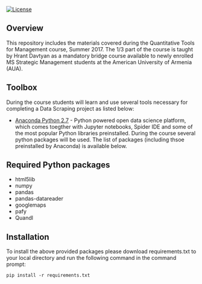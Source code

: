 [![License](https://img.shields.io/badge/License-Apache%202.0-blue.svg)](https://opensource.org/licenses/Apache-2.0)

## Overview
This repository includes the materials covered during the Quantitative Tools for Management course, Summer 2017.
The 1/3 part of the course is taught by Hrant Davtyan as a mandatory bridge course available to newly enrolled MS Strategic Management students at the American University of Armenia (AUA). 

## Toolbox
During the course students will learn and use several tools necessary for completing a Data Scraping project as listed below:

- [Anaconda Python 2.7](https://www.continuum.io/downloads) - Python powered open data science platform, which comes toegther with Jupyter notebooks, Spider IDE and some of the most popular Python libraries preinstalled. During the course several python packages will be used. The list of packages (including thsoe preinstalled by Anaconda) is available below.

## Required Python packages
- html5lib
- numpy
- pandas
- pandas-datareader
- googlemaps
- pafy
- Quandl
 
## Installation 
To install the above provided packages please download requirements.txt to your local directory and run the following command in the command prompt:

```
pip install -r requirements.txt
```
